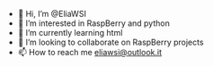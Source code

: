- 👋 Hi, I’m @EliaWSI
- 👀 I’m interested in RaspBerry and python
- 🌱 I’m currently learning html
- 💞️ I’m looking to collaborate on RaspBerry projects
- 📫 How to reach me eliawsi@outlook.it

<!---
EliaWSI/EliaWSI is a ✨ special ✨ repository because its `README.md` (this file) appears on your GitHub profile.
You can click the Preview link to take a look at your changes.
--->

